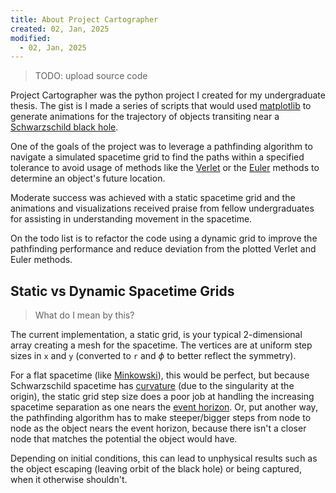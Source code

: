 ```yaml
---
title: About Project Cartographer
created: 02, Jan, 2025
modified:
  - 02, Jan, 2025
---
```

> TODO: upload source code

Project Cartographer was the python project I created for my undergraduate thesis. The gist is I made a series of scripts that would used [matplotlib](https://matplotlib.org/) to generate animations for the trajectory of objects transiting near a [Schwarzschild black hole](https://en.wikipedia.org/wiki/Schwarzschild_metric).

One of the goals of the project was to leverage a pathfinding algorithm to navigate a simulated spacetime grid to find the paths within a specified tolerance to avoid usage of methods like the 
[Verlet](https://en.wikipedia.org/wiki/Verlet_integration) or the [Euler](https://en.wikipedia.org/wiki/Euler_method) methods to determine an object's future location.

Moderate success was achieved with a static spacetime grid and the animations and visualizations received praise from fellow undergraduates for assisting in understanding movement in the spacetime.

On the todo list is to refactor the code using a dynamic grid to improve the pathfinding performance and reduce deviation from the plotted Verlet and Euler methods.

## Static vs Dynamic Spacetime Grids

> What do I mean by this?

The current implementation, a static grid, is your typical 2-dimensional array creating a mesh for the spacetime. The vertices are at uniform step sizes in `x` and `y` (converted to `r` and $\phi$ to better reflect the symmetry).

For a flat spacetime (like [Minkowski](https://en.wikipedia.org/wiki/Minkowski_space)), this would be perfect, but because Schwarzschild spacetime has [curvature](https://en.wikipedia.org/wiki/Curved_spacetime) (due to the singularity at the origin), the static grid step size does a poor job at handling the increasing spacetime separation as one nears the [event horizon](https://en.wikipedia.org/wiki/Event_horizon). Or, put another way, the pathfinding algorithm has to make steeper/bigger steps from node to node as the object nears the event horizon, because there isn't a closer node that matches the potential the object would have.

Depending on initial conditions, this can lead to unphysical results such as the object escaping (leaving orbit of the black hole) or being captured, when it otherwise shouldn't.